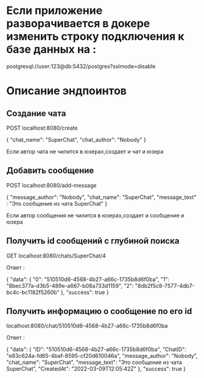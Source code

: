 # Если приложение разворачивается в докере изменить строку подключения к базе данных на :
postgresql://user:123@db:5432/postgres?sslmode=disable

# Описание эндпоинтов

## Создание чата 

POST localhost:8080/create 

{
"chat_name": "SuperChat",
"chat_author": "Nobody"
}

Если автор чата не чилится в юзерах,создает и чат и юзера

## Добавить сообщение 

POST localhost:8080/add-message

{
"message_author": "Nobody",
"chat_name": "SuperChat",
"message_text" : "Это сообщение из чата SuperChat"
}

Если автор сообщения не чилится в юзерах,создает и сообщение и юзера

## Получить id сообщений с глубиной поиска 

GET localhost:8080/chats/SuperChat/4 

Ответ :

{
"data": {
"0": "510510d6-4568-4b27-a66c-1735b8d6f0ba",
"1": "8bec377a-d3b5-489e-a667-b08a733d1159",
"2": "8db2f5c8-7577-4db7-bc4c-bc1182f5260b"
},
"success": true
}

## Получить информацию о сообщение по его id 

localhost:8080/chat/510510d6-4568-4b27-a66c-1735b8d6f0ba

Ответ :

{
"data": {
"ID": "510510d6-4568-4b27-a66c-1735b8d6f0ba",
"ChatID": "e83c624a-fd65-4baf-8595-cf20d610046a",
"message_author": "Nobody",
"chat_name": "SuperChat",
"message_text": "Это сообщение из чата SuperChat",
"CreatedAt": "2022-03-09T12:05:42Z"
},
"success": true
}